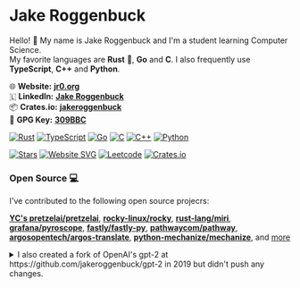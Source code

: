 # Jake Roggenbuck

Hello! 👋 My name is Jake Roggenbuck and I'm a student learning Computer Science.<br/>
My favorite languages are **Rust** :crab:, **Go** and **C**. I also frequently use **TypeScript**, **C++** and **Python**.

🌐 **Website:**  [**jr0.org**](https://jr0.org)<br>
🇱 **LinkedIn:** [**Jake Roggenbuck**](https://www.linkedin.com/in/jakeroggenbuck)<br>
📦 **Crates.io:** [**jakeroggenbuck**](https://crates.io/users/jakeroggenbuck)<br>
🔑 **GPG Key:** [**309BBC**](https://github.com/JakeRoggenbuck.gpg)<br>

<!-- [![Leetcode Stats](https://leetcard.jacoblin.cool/jakeroggenbuck?ext=heatmap)](https://leetcode.com/u/jakeroggenbuck/) -->

[![Rust](https://img.shields.io/badge/Rust-000000?style=for-the-badge&logo=rust&logoColor=white)](https://github.com/JakeRoggenbuck?tab=repositories&q=&type=&language=rust&sort=stargazers)
[![TypeScript](https://img.shields.io/badge/typescript-%23007ACC.svg?style=for-the-badge&logo=typescript&logoColor=white)](https://github.com/JakeRoggenbuck?tab=repositories&q=&type=&language=typescript)
[![Go](https://img.shields.io/badge/Go-00ADD8?style=for-the-badge&logo=go&logoColor=white)](https://github.com/JakeRoggenbuck?tab=repositories&q=&type=&language=go&sort=stargazers)
[![C](https://img.shields.io/badge/C-00599C?style=for-the-badge&logo=c&logoColor=white)](https://github.com/JakeRoggenbuck?tab=repositories&q=&type=&language=c&sort=stargazers)
[![C++](https://img.shields.io/badge/C%2B%2B-00599C?style=for-the-badge&logo=c%2B%2B&logoColor=white)](https://github.com/JakeRoggenbuck?tab=repositories&q=&type=&language=c%2B%2B&sort=stargazers)
[![Python](https://img.shields.io/badge/Python-3776AB?style=for-the-badge&logo=python&logoColor=white)](https://github.com/JakeRoggenbuck?tab=repositories&q=&type=&language=python&sort=stargazers)

[![Stars](https://img.shields.io/github/stars/jakeroggenbuck?style=for-the-badge)](https://github.com/JakeRoggenbuck)
[![Website SVG](https://nextjs-fastapi-starter-alpha-blue.vercel.app/api/py/website)](https://jr0.org) <!-- Custom color changing badge! -->
[![Leetcode](https://img.shields.io/badge/leetcode-orange?style=for-the-badge)](https://leetcode.com/u/jakeroggenbuck/)
[![Crates.io](https://img.shields.io/crates/udt/126889?style=for-the-badge)](https://crates.io/users/jakeroggenbuck)

### Open Source 💻
I've contributed to the following open source projecrs:<br>

[**YC's pretzelai/pretzelai**](https://github.com/pretzelai/pretzelai),
[**rocky-linux/rocky**](https://github.com/rocky-linux/rocky), 
[**rust-lang/miri**](https://github.com/rust-lang/miri/commit/6fee850a46872b39a92df4a1deb0c5a60cd60dc1), <!-- the changes to squash merged so they don't appear as a seperate commit -->
[**grafana/pyroscope**](https://github.com/grafana/pyroscope),
[**fastly/fastly-py**](https://github.com/fastly/fastly-py),
[**pathwaycom/pathway**](https://github.com/pathwaycom/pathway),
[**argosopentech/argos-translate**](https://github.com/argosopentech/argos-translate),
[**python-mechanize/mechanize**](https://github.com/python-mechanize/mechanize), and [more](https://github.com/JakeRoggenbuck?tab=repositories)

<details>
<summary>I also created a fork of OpenAI's gpt-2 at https://github.com/jakeroggenbuck/gpt-2 in 2019 but didn't push any changes.
</summary>
- I still cannot believe how implactful this one project has been on the world as a whole and on software engineering especially<br>
- You can verify the creation date with GitHub's api at https://api.github.com/repos/jakeroggenbuck/gpt-2 and look at the `created_at` field
</details>

<!-- Maybe when I have more top projects I will include this
**Top Project:**

[![ACS](https://img.shields.io/badge/Auto%20Clock%20Speed-blue?style=for-the-badge)](https://github.com/JakeRoggenbuck/auto-clock-speed)
[![Downloads](https://img.shields.io/crates/d/autoclockspeed?style=for-the-badge)](https://crates.io/crates/autoclockspeed)
[![GitHub Repo stars](https://img.shields.io/github/stars/jakeroggenbuck/auto-clock-speed?style=for-the-badge)](https://github.com/JakeRoggenbuck/auto-clock-speed)
-->
